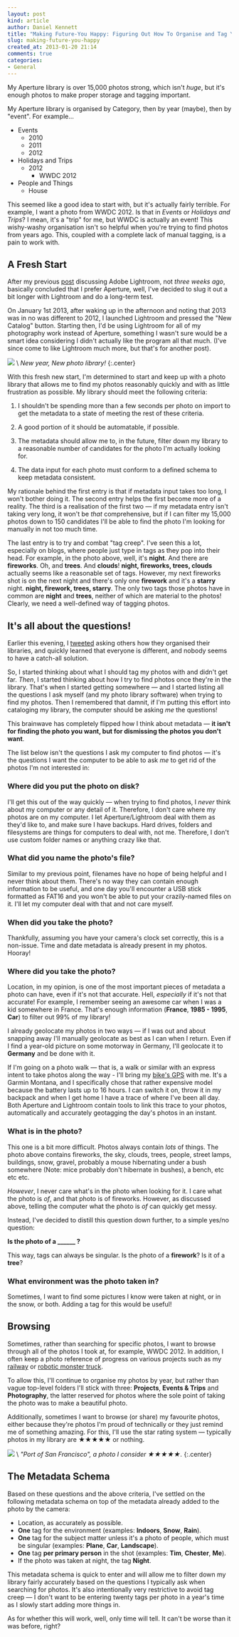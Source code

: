 ```yaml
---
layout: post
kind: article
author: Daniel Kennett
title: "Making Future-You Happy: Figuring Out How To Organise and Tag Your Photo Library"
slug: making-future-you-happy
created_at: 2013-01-20 21:14
comments: true
categories:
- General
---
```


My Aperture library is over 15,000 photos strong, which isn't *huge*, but it's enough photos to make proper storage and tagging important. 

My Aperture library is organised by Category, then by year (maybe), then by "event". For example...

* Events
    * 2010
    * 2011
    * 2012
* Holidays and Trips
    * 2012
        * WWDC 2012
* People and Things
    * House

This seemed like a good idea to start with, but it's actually fairly terrible. For example, I want a photo from WWDC 2012. Is that in *Events* or *Holidays and Trips*? I mean, it's a "trip" for me, but WWDC is actually an event! This wishy-washy organisation isn't so helpful when you're trying to find photos from years ago. This, coupled with a complete lack of manual tagging, is a pain to work with.

## A Fresh Start ##

After my previous [post](http://ikennd.ac/blog/2012/12/the-educated-fanboy-aperture-vs-lightroom/) discussing Adobe Lightroom, not *three weeks ago*, basically concluded that I prefer Aperture, well, I've decided to slug it out a bit longer with Lightroom and do a long-term test.

On January 1st 2013, after waking up in the afternoon and noting that 2013 was in no was different to 2012, I launched Lightroom and pressed the "New Catalog" button. Starting then, I'd be using Lightroom for all of my photography work instead of Aperture, something I wasn't sure would be a smart idea considering I didn't actually like the program all that much. (I've since come to like Lightroom much more, but that's for another post).

[<img src="http://pcdn.500px.net/22000369/e080bb38658c1ffecac817d15c3d50014b36d1a0/4.jpg" />](http://500px.com/photo/22000369) \\
 *New year, New photo library!* 
{:.center}

With this fresh new start, I'm determined to start and keep up with a photo library that allows me to find my photos reasonably quickly and with as little frustration as possible. My library should meet the following criteria:

1. I shouldn't be spending more than a few seconds per photo on import to get the metadata to a state of meeting the rest of these criteria.

2. A good portion of it should be automatable, if possible.

3. The metadata should allow me to, in the future, filter down my library to a reasonable number of candidates for the photo I'm actually looking for. 

4. The data input for each photo must conform to a defined schema to keep metadata consistent.

My rationale behind the first entry is that if metadata input takes too long, I won't bother doing it. The second entry helps the first become more of a reality. The third is a realisation of the first two — if my metadata entry isn't taking very long, it won't be *that* comprehensive, but if I can filter my 15,000 photos down to 150 candidates I'll be able to find the photo I'm looking for manually in not too much time. 

The last entry is to try and combat "tag creep". I've seen this a lot, especially on blogs, where people just type in tags as they pop into their head. For example, in the photo above, well, it's **night**. And there are **fireworks**. Oh, and **trees**. And **clouds**! **night, fireworks, trees, clouds** actually seems like a reasonable set of tags. However, my next fireworks shot is on the next night and there's only one **firework** and it's a **starry** night. **night, firework, trees, starry**. The only two tags those photos have in common are **night** and **trees**, neither of which are material to the photos! Clearly, we need a well-defined way of tagging photos.

## It's all about the questions! ##

Earlier this evening, I [tweeted](http://twitter.com/iKenndac/status/293052592366419968) asking others how they organised their libraries, and quickly learned that everyone is different, and nobody seems to have a catch-all solution.

So, I started thinking about what I should tag my photos with and didn't get far. *Then*, I started thinking about how I try to find photos once they're in the library. That's when I started getting somewhere — and I started listing all the questions I ask myself (and my photo library software) when trying to find my photos. Then I remembered that damnit, if I'm putting this effort into cataloging my library, the computer should be asking *me* the questions!

This brainwave has completely flipped how I think about metadata — **it isn't for finding the photo you want, but for dismissing the photos you don't want**. 

The list below isn't the questions I ask my computer to find photos — it's the questions I want the computer to be able to ask *me* to get rid of the photos I'm not interested in:

### Where did you put the photo on disk? ###

I'll get this out of the way quickly — when trying to find photos, I *never* think about my computer or any detail of it. Therefore, I don't care where my photos are on my computer. I let Aperture/Lightroom deal with them as they'd like to, and make sure I have backups. Hard drives, folders and filesystems are things for computers to deal with, not me. Therefore, I don't use custom folder names or anything crazy like that.

### What did you name the photo's file? ###

Similar to my previous point, filenames have no hope of being helpful and I never think about them. There's no way they can contain enough information to be useful, and one day you'll encounter a USB stick formatted as FAT16 and you won't be able to put your crazily-named files on it. I'll let my computer deal with that and not care myself.

### When did you take the photo? ###

Thankfully, assuming you have your camera's clock set correctly, this is a non-issue. Time and date metadata is already present in my photos. Hooray!

### Where did you take the photo? ###

Location, in my opinion, is one of the most important pieces of metadata a photo can have, even if it's not that accurate. Hell, *especially* if it's not that accurate! For example, I remember seeing an awesome car when I was a kid somewhere in France. That's enough information (**France**, **1985 - 1995**, **Car**) to filter out 99% of my library!

I already geolocate my photos in two ways — if I was out and about snapping away I'll manually geolocate as best as I can when I return. Even if I find a year-old picture on some motorway in Germany, I'll geolocate it to **Germany** and be done with it. 

If I'm going on a photo walk — that is, a walk or similar with an express intent to take photos along the way - I'll bring my [bike's GPS](http://ikennd.ac/blog/2012/04/high-tech-meets-low-tech-gps/) with me. It's a Garmin Montana, and I specifically chose that rather expensive model because the battery lasts up to 16 hours. I can switch it on, throw it in my backpack and when I get home I have a trace of where I've been all day. Both Aperture and Lightroom contain tools to link this trace to your photos, automatically and accurately geotagging the day's photos in an instant.

### What is in the photo? ###

This one is a bit more difficult. Photos always contain *lots* of things. The photo above contains fireworks, the sky, clouds, trees, people, street lamps, buildings, snow, gravel, probably a mouse hibernating under a bush somewhere (Note: mice probably don't hibernate in bushes), a bench, etc etc etc.

*However*, I never care what's in the photo when looking for it. I care what the photo is *of*, and that photo is of fireworks. However, as discussed above, telling the computer what the photo is *of* can quickly get messy. 

Instead, I've decided to distill this question down further, to a simple yes/no question:

**Is the photo of a ______ ?**

This way, tags can always be singular. Is the photo of a **firework**? Is it of a **tree**?

### What environment was the photo taken in? ###

Sometimes, I want to find some pictures I know were taken at night, or in the snow, or both. Adding a tag for this would be useful!

## Browsing ##

Sometimes, rather than searching for specific photos, I want to browse through all of the photos I took at, for example, WWDC 2012. In addition, I often keep a photo reference of progress on various projects such as my [railway](http://ikennd.ac/blog/2012/10/winter-project-model-railway/) or [robotic monster truck](http://ikennd.ac/blog/2011/10/where-the-hell-is-my-self-driving-car/).

To allow this, I'll continue to organise my photos by year, but rather than vague top-level folders I'll stick with three: **Projects**, **Events & Trips** and **Photography**, the latter reserved for photos where the sole point of taking the photo was to make a beautiful photo.

Additionally, sometimes I want to browse (or share) my favourite photos, either because they're photos I'm proud of technically or they just remind me of something amazing. For this, I'll use the star rating system — typically photos in my library are ★★★★★ or nothing.

[<img src="http://pcdn.500px.net/8718249/e9601f6b6f087f6783ebef4d0ba7a9361cfdadb4/4.jpg" />](http://500px.com/photo/8718249) \\
 *"Port of San Francisco", a photo I consider ★★★★★.* 
{:.center}

## The Metadata Schema ##

Based on these questions and the above criteria, I've settled on the following metadata schema on top of the metadata already added to the photo by the camera:

* Location, as accurately as possible.
* **One** tag for the environment (examples: **Indoors**, **Snow**, **Rain**).
* **One** tag for the subject matter unless it's a photo of people, which must be singular (examples: **Plane**, **Car**, **Landscape**).
* **One** tag **per primary person** in the shot (examples: **Tim**, **Chester**, **Me**).
* If the photo was taken at night, the tag **Night**.

This metadata schema is quick to enter and will allow me to filter down my library fairly accurately based on the questions I typically ask when searching for photos. It's also intentionally very restrictive to avoid tag creep — I don't want to be entering twenty tags per photo in a year's time as I slowly start adding more things in.

As for whether this will work, well, only time will tell. It can't be worse than it was before, right?
